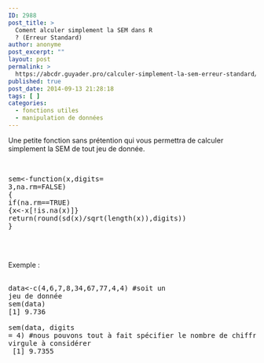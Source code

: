 ```yaml
---
ID: 2988
post_title: >
  Coment alculer simplement la SEM dans R
  ? (Erreur Standard)
author: anonyme
post_excerpt: ""
layout: post
permalink: >
  https://abcdr.guyader.pro/calculer-simplement-la-sem-erreur-standard/
published: true
post_date: 2014-09-13 21:28:18
tags: [ ]
categories:
  - fonctions utiles
  - manipulation de données
---
```

Une petite fonction sans prétention qui vous permettra de calculer simplement la SEM de tout jeu de donnée.<br /><br /> <pre lang='rsplus'><p>sem&lt;-function(x,digits= 3,na.rm=FALSE)<br />{<br />if(na.rm==TRUE) {x&lt;-x[!is.na(x)]}<br />return(round(sd(x)/sqrt(length(x)),digits))<br />}</p></pre> <br /><br />Exemple : <br /><br /><pre lang='rsplus'>data&lt;-c(4,6,7,8,34,67,77,4,4) #soit un jeu de donnée <br />sem(data)<br />[1] 9.736<br /><br />sem(data, digits = 4) #nous pouvons tout à fait spécifier le nombre de chiffre après la virgule à considérer<br /> [1] 9.7355 </pre>